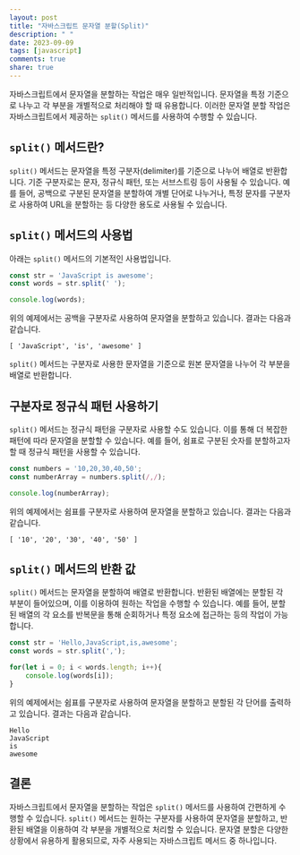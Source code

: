 ```yaml
---
layout: post
title: "자바스크립트 문자열 분할(Split)"
description: " "
date: 2023-09-09
tags: [javascript]
comments: true
share: true
---
```


자바스크립트에서 문자열을 분할하는 작업은 매우 일반적입니다. 문자열을 특정 기준으로 나누고 각 부분을 개별적으로 처리해야 할 때 유용합니다. 이러한 문자열 분할 작업은 자바스크립트에서 제공하는 `split()` 메서드를 사용하여 수행할 수 있습니다.

## `split()` 메서드란?

`split()` 메서드는 문자열을 특정 구분자(delimiter)를 기준으로 나누어 배열로 반환합니다. 기준 구분자로는 문자, 정규식 패턴, 또는 서브스트링 등이 사용될 수 있습니다. 예를 들어, 공백으로 구분된 문자열을 분할하여 개별 단어로 나누거나, 특정 문자를 구분자로 사용하여 URL을 분할하는 등 다양한 용도로 사용될 수 있습니다.

## `split()` 메서드의 사용법

아래는 `split()` 메서드의 기본적인 사용법입니다.

```javascript
const str = 'JavaScript is awesome';
const words = str.split(' ');

console.log(words);
```

위의 예제에서는 공백을 구분자로 사용하여 문자열을 분할하고 있습니다. 결과는 다음과 같습니다.

```
[ 'JavaScript', 'is', 'awesome' ]
```

`split()` 메서드는 구분자로 사용한 문자열을 기준으로 원본 문자열을 나누어 각 부분을 배열로 반환합니다.

## 구분자로 정규식 패턴 사용하기

`split()` 메서드는 정규식 패턴을 구분자로 사용할 수도 있습니다. 이를 통해 더 복잡한 패턴에 따라 문자열을 분할할 수 있습니다. 예를 들어, 쉼표로 구분된 숫자를 분할하고자 할 때 정규식 패턴을 사용할 수 있습니다.

```javascript
const numbers = '10,20,30,40,50';
const numberArray = numbers.split(/,/);

console.log(numberArray);
```

위의 예제에서는 쉼표를 구분자로 사용하여 문자열을 분할하고 있습니다. 결과는 다음과 같습니다.

```
[ '10', '20', '30', '40', '50' ]
```

## `split()` 메서드의 반환 값

`split()` 메서드는 문자열을 분할하여 배열로 반환합니다. 반환된 배열에는 분할된 각 부분이 들어있으며, 이를 이용하여 원하는 작업을 수행할 수 있습니다. 예를 들어, 분할된 배열의 각 요소를 반복문을 통해 순회하거나 특정 요소에 접근하는 등의 작업이 가능합니다.

```javascript
const str = 'Hello,JavaScript,is,awesome';
const words = str.split(',');

for(let i = 0; i < words.length; i++){
    console.log(words[i]);
}
```

위의 예제에서는 쉼표를 구분자로 사용하여 문자열을 분할하고 분할된 각 단어를 출력하고 있습니다. 결과는 다음과 같습니다.

```
Hello
JavaScript
is
awesome
```

## 결론

자바스크립트에서 문자열을 분할하는 작업은 `split()` 메서드를 사용하여 간편하게 수행할 수 있습니다. `split()` 메서드는 원하는 구분자를 사용하여 문자열을 분할하고, 반환된 배열을 이용하여 각 부분을 개별적으로 처리할 수 있습니다. 문자열 분할은 다양한 상황에서 유용하게 활용되므로, 자주 사용되는 자바스크립트 메서드 중 하나입니다.